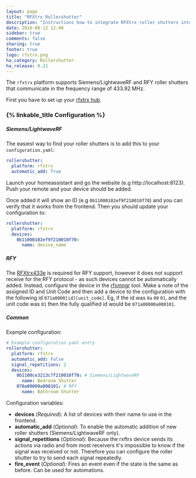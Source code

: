 ```yaml
---
layout: page
title: "RFXtrx Rollershutter"
description: "Instructions how to integrate RFXtrx roller shutters into Home Assistant."
date: 2016-06-12 12:40
sidebar: true
comments: false
sharing: true
footer: true
logo: rfxtrx.png
ha_category: Rollershutter
ha_release: 0.21
---
```


The `rfxtrx` platform supports Siemens/LightwaveRF and RFY roller shutters that communicate in the frequency range of 433.92 MHz.

First you have to set up your [rfxtrx hub](/components/rfxtrx/).

### {% linkable_title Configuration %}
##### Siemens/LightwaveRF
The easiest way to find your roller shutters is to add this to your `configuration.yaml`:

```yaml
rollershutter:
  platform: rfxtrx
  automatic_add: True
```

Launch your homeassistant and go the website (e.g http://localhost:8123).
Push your remote and your device should be added.

Once added it will show an ID (e.g `0b11000102ef9f210010f70`) and you can verify that it works from the frontend.
Then you should update your configuration to:

```yaml
rollershutter:
  platform: rfxtrx
  devices:
    0b11000102ef9f210010f70:
      name: device_name
```

##### RFY
The [RFXtrx433e](http://www.rfxcom.com/RFXtrx433E-USB-43392MHz-Transceiver/en) is required for RFY support, however it does not support receive for the RFY protocol - as such devices cannot be automatically added. Instead, configure the device in the [rfxmngr](http://www.rfxcom.com/downloads.htm) tool. Make a note of the assigned ID and Unit Code and then add a device to the configuration with the following id `071a0000[id][unit_code]`. Eg, if the id was `0a` `00` `01`, and the unit code was `01` then the fully qualified id would be `071a00000a000101`.

##### Common
Example configuration:

```yaml
# Example configuration.yaml entry
rollershutter:
  platform: rfxtrx
  automatic_add: False
  signal_repetitions: 2
  devices:
    0b1100ce3213c7f210010f70: # Siemens/LightwaveRF
      name: Bedroom Shutter
    070a00000a000101: # RFY
      name: Bathroom Shutter
```

Configuration variables:

- **devices** (*Required*): A list of devices with their name to use in the frontend.
- **automatic_add** (*Optional*): To enable the automatic addition of new roller shutters (Siemens/LightwaveRF only).
- **signal_repetitions** (*Optional*): Because the rxftrx device sends its actions via radio and from most receivers it's impossible to know if the signal was received or not. Therefore you can configure the roller shutter to try to send each signal repeatedly.
- **fire_event** (*Optional*): Fires an event even if the state is the same as before. Can be used for automations.
